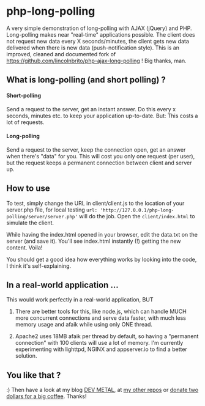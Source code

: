 # php-long-polling

A very simple demonstration of long-polling with AJAX (jQuery) and PHP. Long-polling makes near "real-time"
applications possible. The client does not request new data every X seconds/minutes, the client gets new data
delivered when there is new data (push-notification style). This is an improved, cleaned and documented
fork of https://github.com/lincolnbrito/php-ajax-long-polling ! Big thanks, man.

## What is long-polling (and short polling) ?

#### Short-polling

Send a request to the server, get an instant answer. Do this every x seconds, minutes etc. to keep your application
up-to-date. But: This costs a lot of requests.

#### Long-polling

Send a request to the server, keep the connection open, get an answer when there's "data" for you. This will cost you
only one request (per user), but the request keeps a permanent connection between client and server up.

## How to use

To test, simply change the URL in client/client.js to the location of your server.php file, for local testing
`url: 'http://127.0.0.1/php-long-polling/server/server.php'` will do the job. Open the `client/index.html` to simulate
the client.

While having the index.html opened in your browser, edit the data.txt on the server (and save it). You'll see index.html
instantly (!) getting the new content. Voila!

You should get a good idea how everything works by looking into the code, I think it's self-explaining.

## In a real-world application ...

This would work perfectly in a real-world application, BUT

1. There are better tools for this, like node.js, which can handle MUCH more concurrent connections and serve
data faster, with much less memory usage and afaik while using only ONE thread.

2. Apache2 uses 18MB afaik per thread by default, so having a "permanent connection" with 100 clients will use a lot
of memory. I'm currently experimenting with lighttpd, NGINX and appserver.io to find a better solution.

## You like that ?

:) Then have a look at my blog [DEV METAL](http://www.dev-metal.com), at [my other repos](https://github.com/panique) or [donate two dollars for a big coffee](https://www.paypal.com/cgi-bin/webscr?cmd=_s-xclick&hosted_button_id=P5YLUK4MW3LDG). Thanks!

